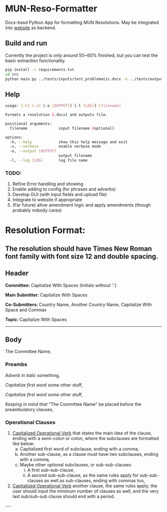 # MUN-Reso-Formatter

Docx-basd Python App for formatting MUN Resolutions. May be integrated into [website](biphmun.netlify.app) as backend.

## Build and run

Currently the project is only around 50~60% finished, but you can test the basic extraction functionality.

```bash
pip install -r requirements.txt
cd src
python main.py ../tests/inputs/test_problematic.docx -o ../tests/outputs/test_problematic.docx -l ../tests/outputs/formatter.log
```

## Help

```bash
usage: [-h] [-v] [-o [OUTPUT]] [-l [LOG]] [filename]

Formats a resolution (.docx) and outputs file.

positional arguments:
  filename              input filename (optional)

options:
  -h, --help            show this help message and exit
  -v, --verbose         enable verbose mode
  -o, --output [OUTPUT]
                        output filename
  -l, --log [LOG]       log file name
```

### TODO:

1. Refine Error handling and showing
2. Enable adding to config (for phrases and adverbs)
3. Develop GUI (with input fields and upload file)
4. Integrate to website if appropriate
5. (Far future) allow amendment logic and apply amendments (though probably nobody cares)

# Resolution Format:

The resolution should have Times New Roman font family with font size 12 and double spacing.
--------------------------------------------------------------------------------------------

## Header

<strong>Committee: </strong>Capitalize With Spaces (Initials without '.')

<strong>Main Submitter: </strong>Capitalize With Spaces

<strong>Co-Submitters: </strong>Country Name, Another Country Name, Capitalize With Space and Commas

<strong>Topic: </strong> Capitalize With Spaces

---

## Body

The Committee Name,

### Preambs

<em>Adverb in italic</em> something,

<em>Capitalize first word</em> some other stuff,

<em>Capitalize first word</em> some other stuff,

<em>Keeping in mind that</em> "The Committee Name" be placed before the preambulatory clauses,

### Operational Clauses

<ol>
  <li>
    <u>Capitalized Operational Verb</u> that states the main idea of the clause, ending with a semi-colon or colon, where the subclauses are formatted like below:
    <ol style="list-style-type: lower-alpha">
      <li>Capitalized first word of subclause, ending with a comma,</li>
      <li>Another sub-clause, as a clause must have two subclauses, ending with a comma, </li>
      <li>Maybe other optional subclauses, or sub-sub-clauses:
        <ol style="list-style-type: lower-roman">
          <li>A first sub-sub-clause,</li>
          <li>A second sub-sub-clause, as the same rules apply for sub-sub-clauses as well as sub-clauses, ending with commas too,</li>
        </ol>
      </li>
    </ol>
  </li>
  <li>
    <u>Capitalized Operational Verb</u> another clause, the same rules apply; the user should input the minimum number of clauses as well, and the very last sub/sub-sub clause should end with a period.
  </li>
</ol>
---
